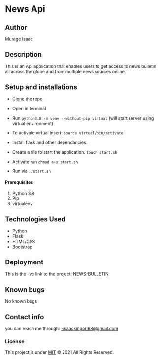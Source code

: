 # News Api

## Author 
Murage Isaac

## Description
This is an Api application that enables users to get access to news bulletin all across the globe and from multiple news sources online.


## Setup and installations
* Clone the repo.

* Open in terminal

* Run `python3.8 -m venv --without-pip virtual` (will start server using virtual environment)

* To activate virtual insert: `source virtual/bin/activate`

* Install flask and other dependancies.

* Create a file to start the application. `touch start.sh`

* Activate run   `chmod a+x start.sh`

* Run via  `./start.sh`


#### Prerequisites
1. Python 3.8
2. Pip
3. virtualenv


## Technologies Used
* Python 
* Flask 
* HTML/CSS
* Bootstrap



## Deployment
This is the live link to the project: <a href="https://news-aizo.herokuapp.com/ "> NEWS-BULLETIN</a>

## Known bugs
No known bugs

## Contact info
 you can reach me through:
  -isaackingori68@gmail.com


### License
This project is under [MIT](https://choosealicense.com/licenses/mit/) &COPY; 2021 All Rights Reserved.

